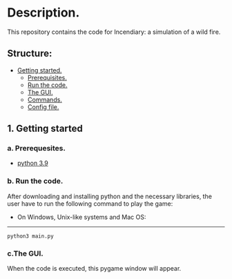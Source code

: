 # Description.
This repository contains the code for Incendiary: a simulation of a wild fire.
## Structure:
- [Getting started.](https://github.com/dan4am/urubugu/blob/master/README.md#1-getting-started)
   - [Prerequisites.](https://github.com/dan4am/urubugu/blob/master/README.md#a-prerequesites)
   - [Run the code.](https://github.com/dan4am/urubugu/blob/master/README.md#b-run-the-code)
   - [The GUI.](https://github.com/dan4am/urubugu/blob/master/README.md#cthe-gui)
   - [Commands.](https://github.com/dan4am/urubugu/blob/master/README.md#d-commands)
   - [Config file.](https://github.com/dan4am/urubugu/blob/master/README.md#d-commands)
   
## 1. Getting started 
### a. Prerequesites.
- [python 3.9](https://www.python.org/downloads/)

### b. Run the code.
After downloading and installing python and the necessary libraries, the user have to run the 
following command to play the game:


- On Windows, Unix-like systems and Mac OS:
---
```
python3 main.py 
```
### c.The GUI.
When the code is executed, this pygame window will appear.
